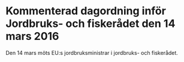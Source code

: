 # Kommenterad dagordning inför Jordbruks- och fiskerådet den 14 mars 2016

Den 14 mars möts EU:s jordbruksministrar i jordbruks- och fiskerådet.
